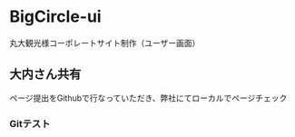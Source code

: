# BigCircle-ui
丸大観光様コーポレートサイト制作（ユーザー画面）

## 大内さん共有
ページ提出をGithubで行なっていただき、弊社にてローカルでページチェック

### Gitテスト